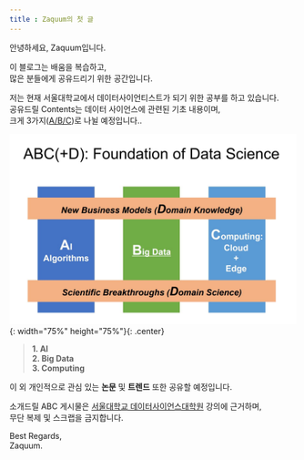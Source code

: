 ```yaml
---
title : Zaquum의 첫 글
---
```


안녕하세요, Zaquum입니다.

이 블로그는 배움을 복습하고,  
많은 분들에게 공유드리기 위한 공간입니다.

저는 현재 서울대학교에서 데이터사이언티스트가 되기 위한 공부를 하고 있습니다.  
공유드릴 Contents는 데이터 사이언스에 관련된 기초 내용이며,  
크게 3가지(<u>A/B/C</u>)로 나뉠 예정입니다..

![ABC](/assets/posts/ABC.jpg){: width="75%" height="75%"}{: .center}


 > **1. AI**  
 > **2. Big Data**  
 > **3. Computing**  

이 외 개인적으로 관심 있는 **논문** 및 **트렌드** 또한 공유할 예정입니다.

소개드릴 ABC 게시물은 <u>서울대학교 데이터사이언스대학원</u> 강의에 근거하며,  
무단 복제 및 스크랩을 금지합니다.  

Best Regards,  
Zaquum.